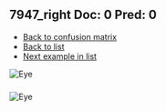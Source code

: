 ## 7947_right Doc: 0 Pred: 0
- [Back to confusion matrix](https://github.com/juliandewit/kaggle_retinopathy/blob/master/matrix.md)
- [Back to list](https://github.com/juliandewit/kaggle_retinopathy/blob/master/lists/00/list.md)
- [Next example in list](https://github.com/juliandewit/kaggle_retinopathy/blob/master/lists/00/79/7948_left.md)

![Eye](https://retinopaty.blob.core.windows.net/size1024/7947_right_0.jpeg)

### 

![Eye]()

